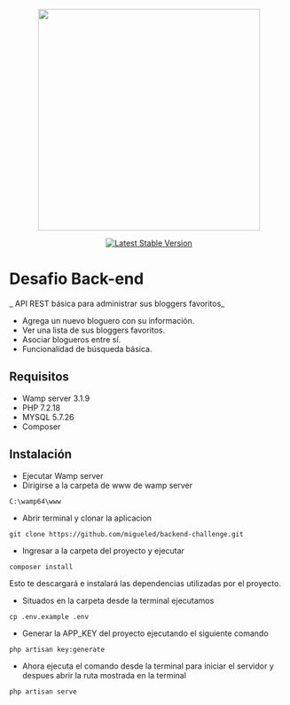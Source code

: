 <p align="center"><a href="https://laravel.com" target="_blank"><img src="https://raw.githubusercontent.com/laravel/art/master/logo-lockup/5%20SVG/2%20CMYK/1%20Full%20Color/laravel-logolockup-cmyk-red.svg" width="400"></a></p>

<p align="center">
<a href="https://packagist.org/packages/laravel/framework"><img src="https://img.shields.io/packagist/v/laravel/framework" alt="Latest Stable Version"></a>
</p>

# Desafio Back-end
_ API REST básica para administrar sus bloggers favoritos_
* Agrega un nuevo bloguero con su información.
* Ver una lista de sus bloggers favoritos.
* Asociar blogueros entre sí.
* Funcionalidad de búsqueda básica.

## Requisitos
* Wamp server 3.1.9
* PHP 7.2.18
* MYSQL 5.7.26
* Composer

## Instalación
* Ejecutar Wamp server
* Dirigirse a la carpeta de www de wamp server
```
C:\wamp64\www
```
* Abrir terminal y clonar la aplicacion
```
git clone https://github.com/migueled/backend-challenge.git
```
* Ingresar a la carpeta del proyecto y ejecutar
```
composer install
```
Esto te descargará e instalará las dependencias utilizadas por el proyecto. 
* Situados en la carpeta desde la terminal ejecutamos
```
cp .env.example .env
```
* Generar la APP_KEY del proyecto ejecutando el siguiente comando
```
php artisan key:generate
```
* Ahora ejecuta el comando desde la terminal para iniciar el servidor y despues abrir la ruta mostrada en la terminal
```
php artisan serve
```